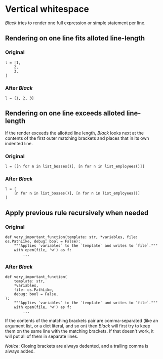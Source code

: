 # Vertical whitespace

*Black* tries to render one full expression or simple statement per line.

## Rendering on one line fits alloted line-length

### Original

```py3
l = [1,
    2,
    3,
]
```
### After *Black*

```py3
l = [1, 2, 3]
```

## Rendering on one line exceeds alloted line-length

If the render exceeds the allotted line length, *Black* looks next at 
the contents of the first outer matching brackets and places that in its own
indented line.

### Original

```py3
l = [[n for n in list_bosses()], [n for n in list_employees()]]
```
### After *Black*

```py3
l = [
    [n for n in list_bosses()], [n for n in list_employees()]
]
```

## Apply previous rule recursively when needed

### Original

```py3
def very_important_function(template: str, *variables, file: os.PathLike, debug: bool = False):
    """Applies `variables` to the `template` and writes to `file`."""
    with open(file, 'w') as f:
        ...
```

### After *Black*

```py3
def very_important_function(
    template: str,
    *variables,
    file: os.PathLike,
    debug: bool = False,
):
    """Applies `variables` to the `template` and writes to `file`."""
    with open(file, 'w') as f:
        ...
```

If the contents of the matching brackets pair
are comma-separated (like an argument list, or a dict literal, and so on)
then *Black* will first try to keep them on the same line with the
matching brackets.  If that doesn't work, it will put all of them in
separate lines.

*Notice*: Closing brackets are always dedented, and a trailing comma is always
added.